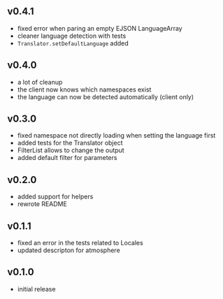 ## v0.4.1
- fixed error when paring an empty EJSON LanguageArray
- cleaner language detection with tests
- `Translator.setDefaultLanguage` added

## v0.4.0
- a lot of cleanup
- the client now knows which namespaces exist
- the language can now be detected automatically (client only)

## v0.3.0
- fixed namespace not directly loading when setting the language first
- added tests for the Translator object
- FilterList allows to change the output
- added default filter for parameters

## v0.2.0
- added support for helpers
- rewrote README

## v0.1.1
- fixed an error in the tests related to Locales
- updated descripton for atmosphere

## v0.1.0
- initial release
